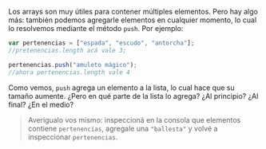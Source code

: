 Los arrays son muy útiles para contener múltiples elementos. Pero hay algo más: también podemos agregarle elementos en cualquier momento, lo cual lo resolvemos mediante el método `push`. Por ejemplo: 

```javascript
var pertenencias = ["espada", "escudo", "antorcha"];
//pretenencias.length acá vale 3; 

pertenencias.push("amuleto mágico");
//ahora pertenencias.length vale 4
```

Como vemos, `push` agrega un elemento a la lista, lo cual hace que su tamaño aumente. ¿Pero en qué parte de la lista lo agrega? ¿Al principio? ¿Al final? ¿En el medio?

> Averigualo vos mismo: inspeccioná en la consola que elementos contiene `pertenencias`, agregale una `"ballesta"` y volvé a inspeccionar `pertenencias`.


